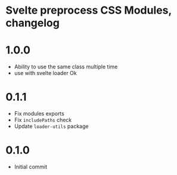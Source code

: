 # Svelte preprocess CSS Modules, changelog

# 1.0.0 
- Ability to use the same class multiple time
- use with svelte loader Ok

# 0.1.1
- Fix modules exports
- Fix `includePaths` check
- Update `loader-utils` package

# 0.1.0
- Initial commit